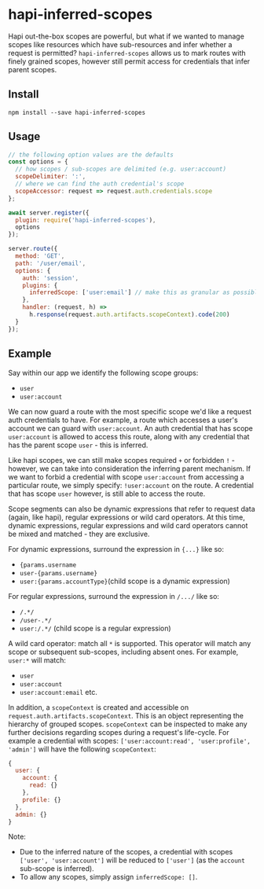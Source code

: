 # hapi-inferred-scopes

Hapi out-the-box scopes are powerful, but what if we wanted to manage scopes like resources which have sub-resources and infer whether a request is permitted?
`hapi-inferred-scopes` allows us to mark routes with finely grained scopes, however still permit access for credentials that infer parent scopes.

## Install

`npm install --save hapi-inferred-scopes`

## Usage

```javascript
// the following option values are the defaults
const options = {
  // how scopes / sub-scopes are delimited (e.g. user:account)
  scopeDelimiter: ':',
  // where we can find the auth credential's scope
  scopeAccessor: request => request.auth.credentials.scope
};

await server.register({
  plugin: require('hapi-inferred-scopes'),
  options
});

server.route({
  method: 'GET',
  path: '/user/email',
  options: {
    auth: 'session',
    plugins: {
      inferredScope: ['user:email'] // make this as granular as possible
    },
    handler: (request, h) =>
      h.response(request.auth.artifacts.scopeContext).code(200)
  }
});
```

## Example

Say within our app we identify the following scope groups:

- `user`
- `user:account`

We can now guard a route with the most specific scope we'd like a request auth credentials to have.
For example, a route which accesses a user's account we can guard with `user:account`.
An auth credential that has scope `user:account` is allowed to access this route, along with any credential that has the parent scope `user` - this is inferred.

Like hapi scopes, we can still make scopes required `+` or forbidden `!` - however, we can take into consideration the inferring parent mechanism.
If we want to forbid a credential with scope `user:account` from accessing a particular route, we simply specify: `!user:account` on the route.
A credential that has scope `user` however, is still able to access the route.

Scope segments can also be dynamic expressions that refer to request data (again, like hapi), regular expressions or wild card operators.
At this time, dynamic expressions, regular expressions and wild card operators cannot be mixed and matched - they are exclusive.

For dynamic expressions, surround the expression in `{...}` like so:

- `{params.username`
- `user-{params.username}`
- `user:{params.accountType}`(child scope is a dynamic expression)

For regular expressions, surround the expression in `/.../` like so:

- `/.*/`
- `/user-.*/`
- `user:/.*/` (child scope is a regular expression)

A wild card operator: match all `*` is supported.
This operator will match any scope or subsequent sub-scopes, including absent ones. For example, `user:*` will match:

- `user`
- `user:account`
- `user:account:email` etc.

In addition, a `scopeContext` is created and accessible on `request.auth.artifacts.scopeContext`. This is an object representing the hierarchy of grouped scopes.
`scopeContext` can be inspected to make any further decisions regarding scopes during a request's life-cycle.
For example a credential with scopes: `['user:account:read', 'user:profile', 'admin']` will have the following `scopeContext`:

```javascript
{
  user: {
    account: {
      read: {}
    },
    profile: {}
  },
  admin: {}
}
```

Note:

- Due to the inferred nature of the scopes, a credential with scopes `['user', 'user:account']` will be reduced to `['user']` (as the `account` sub-scope is inferred).
- To allow any scopes, simply assign `inferredScope: []`.